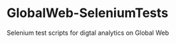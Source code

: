 GlobalWeb-SeleniumTests
=======================

Selenium test scripts for digtal analytics on Global Web

